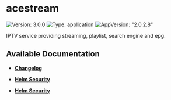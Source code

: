 # acestream

![Version: 3.0.0](https://img.shields.io/badge/Version-3.0.0-informational?style=flat-square) ![Type: application](https://img.shields.io/badge/Type-application-informational?style=flat-square) ![AppVersion: "2.0.2.8"](https://img.shields.io/badge/AppVersion-"2.0.2.8"-informational?style=flat-square)

IPTV service providing streaming, playlist, search engine and epg.

## Available Documentation

- [**Changelog**](CHANGELOG)

- [**Helm Security**](container-security)

- [**Helm Security**](helm-security)

